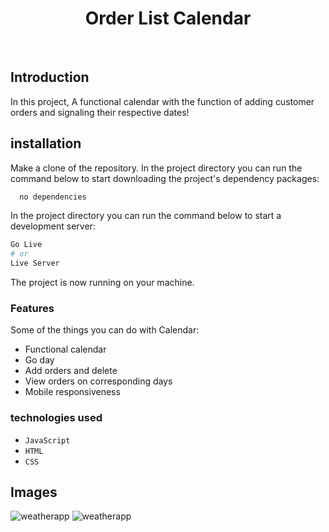 <h1 align="center">Order List Calendar</h1> <br>
<p align="center">
  
  
## Introduction
  In this project, A functional calendar with the function of adding customer orders and signaling their respective dates! 
## installation
 Make a clone of the repository. In the project directory you can run the command below to start downloading the project's dependency packages:
 
```bash
  no dependencies
```
 
In the project directory you can run the command below to start a development server:

```bash
Go Live
# or
Live Server
```
The project is now running on your machine.
### Features
Some of the things you can do with Calendar:

* Functional calendar
* Go day
* Add orders and delete
* View orders on corresponding days
* Mobile responsiveness

### technologies used
- `JavaScript`
- `HTML`
- `CSS`

 ## Images
 <img alt="weatherapp" title="weatherapp" src="https://github.com/user-attachments/assets/b15c8d3f-3372-44b8-a2d1-bb777dae8e7c">
 <img alt="weatherapp" title="weatherapp" src="https://github.com/user-attachments/assets/d0c6b2f4-aa1c-4da0-a4e4-5ed2c1c36b91">
 

>
